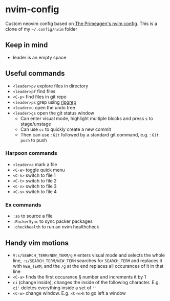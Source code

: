 # nvim-config

Custom neovim config based on [The Primeagen's nvim config](https://youtu.be/w7i4amO_zaE). This is a clone of my `~/.config/nvim` folder

## Keep in mind
- leader is an empty space

## Useful commands
- `<leader>pv` explore files in directory
- `<leader>pf` find files
- `<C-p>` find files in git repo
- `<leader>ps` grep using [ripgrep](https://github.com/BurntSushi/ripgrep)
- `<leader>u` open the undo tree
- `<leader>gs` open the git status window
  - Can enter visual mode, highlight multiple blocks and press `s` to stage/unstage
  - Can use `cc` to quickly create a new commit
  - Then can use `:Git` followed by a standard git command, e.g. `:Git push` to push

### Harpoon commands
- `<leader>a` mark a file
- `<C-e>` toggle quick menu
- `<C-h>` switch to file 1
- `<C-t>` switch to file 2
- `<C-n>` switch to file 3
- `<C-s>` switch to file 4

### Ex commands
- `:so` to source a file
- `:PackerSync` to sync packer packages
- `:checkhealth` to run an nvim healthcheck

## Handy vim motions
- `V:s/SEARCH_TERM/NEW_TERM/g` `V` enters visual mode and selects the whole line, `:s/SEARCH_TERM/NEW_TERM` searches for `SEARCH_TERM` and replaces it with `NEW_TERM`, and the `/g` at the end replaces all occurances of it in that line
- `<C-a>` finds the first occurance § number and increments it by 1
- `ci` (change inside), changes the inside of the following character. E.g. `ci'` deletes everything inside a set of `''` 
- `<C-w>` change window. E.g. `<C-w>h` to go left a window
